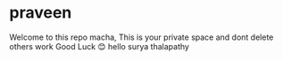 # praveen
Welcome to this repo macha,
This is your private space and dont delete others work 
Good Luck 😊
hello surya
thalapathy

